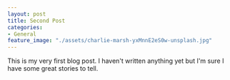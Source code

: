 ```yaml
---
layout: post
title: Second Post
categories:
- General
feature_image: "./assets/charlie-marsh-yxMnnE2eS0w-unsplash.jpg"
---
```


This is my very first blog post. I haven't written anything yet but I'm sure I have some great stories to tell.
